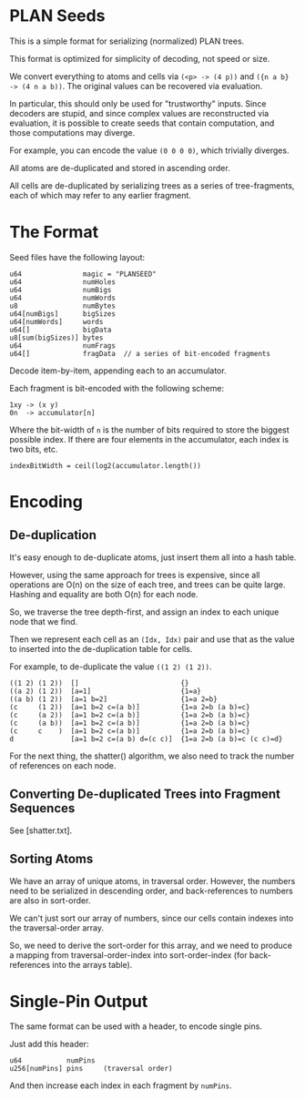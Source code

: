 # PLAN Seeds

This is a simple format for serializing (normalized) PLAN trees.

This format is optimized for simplicity of decoding, not speed or size.

We convert everything to atoms and cells via `(<p> -> (4 p))` and
`({n a b} -> (4 n a b))`.  The original values can be recovered via
evaluation.

In particular, this should only be used for "trustworthy" inputs.
Since decoders are stupid, and since complex values are reconstructed
via evaluation, it is possible to create seeds that contain computation,
and those computations may diverge.

For example, you can encode the value `(0 0 0 0)`, which trivially
diverges.

All atoms are de-duplicated and stored in ascending order.

All cells are de-duplicated by serializing trees as a series of
tree-fragments, each of which may refer to any earlier fragment.


# The Format

Seed files have the following layout:

    u64               magic = "PLANSEED"
    u64               numHoles
    u64               numBigs
    u64               numWords
    u8                numBytes
    u64[numBigs]      bigSizes
    u64[numWords]     words
    u64[]             bigData
    u8[sum(bigSizes)] bytes
    u64               numFrags
    u64[]             fragData  // a series of bit-encoded fragments

Decode item-by-item, appending each to an accumulator.

Each fragment is bit-encoded with the following scheme:

    1xy -> (x y)
    0n  -> accumulator[n]

Where the bit-width of `n` is the number of bits required to store the
biggest possible index.  If there are four elements in the accumulator,
each index is two bits, etc.

    indexBitWidth = ceil(log2(accumulator.length())


# Encoding

## De-duplication

It's easy enough to de-duplicate atoms, just insert them all into a
hash table.

However, using the same approach for trees is expensive, since all
operations are O(n) on the size of each tree, and trees can be quite
large.  Hashing and equality are both O(n) for each node.

So, we traverse the tree depth-first, and assign an index to each
unique node that we find.

Then we represent each cell as an `(Idx, Idx)` pair and use that as the
value to inserted into the de-duplication table for cells.

For example, to de-duplicate the value `((1 2) (1 2))`.

    ((1 2) (1 2))  []                         {}
    ((a 2) (1 2))  [a=1]                      {1=a}
    ((a b) (1 2))  [a=1 b=2]                  {1=a 2=b}
    (c     (1 2))  [a=1 b=2 c=(a b)]          {1=a 2=b (a b)=c}
    (c     (a 2))  [a=1 b=2 c=(a b)]          {1=a 2=b (a b)=c}
    (c     (a b))  [a=1 b=2 c=(a b)]          {1=a 2=b (a b)=c}
    (c     c    )  [a=1 b=2 c=(a b)]          {1=a 2=b (a b)=c}
    d              [a=1 b=2 c=(a b) d=(c c)]  {1=a 2=b (a b)=c (c c)=d}

For the next thing, the shatter() algorithm, we also need to track the
number of references on each node.


## Converting De-duplicated Trees into Fragment Sequences

See [shatter.txt].


## Sorting Atoms

We have an array of unique atoms, in traversal order.  However, the
numbers need to be serialized in descending order, and back-references
to numbers are also in sort-order.

We can't just sort our array of numbers, since our cells contain indexes
into the traversal-order array.

So, we need to derive the sort-order for this array, and we need to
produce a mapping from traversal-order-index into sort-order-index
(for back-references into the arrays table).


# Single-Pin Output

The same format can be used with a header, to encode single pins.

Just add this header:

    u64           numPins
    u256[numPins] pins     (traversal order)

And then increase each index in each fragment by `numPins`.
